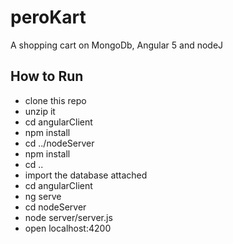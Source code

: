 # peroKart

A shopping cart on MongoDb, Angular 5 and nodeJ

## How to Run
- clone this repo
- unzip it
- cd angularClient
- npm install
- cd ../nodeServer
- npm install
- cd ..
- import the database attached
- cd angularClient
- ng serve
- cd nodeServer
- node server/server.js
- open localhost:4200
